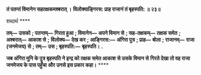 **तं पतन्तं विमानेन सहतक्षकमश्बरात् ।** **विलोक्याङ्गिरस: प्राह राजानं तं बृहस्पति: ॥ २३॥** 

शब्दार्थ **** 

**तम्—** **उसको** **; पतन्तम्—** **गिरता हुआ** **; विमानेन—** **अपने विमान से** **; सह-तक्षकम्—** **तक्षक समेत** **; अश्बरात्—** **आकाश से** **;** **विलोक्य—** **देख कर** **; आङ्गिरस:—** **अंगिरा पुत्र** **; प्राह—** **बोला** **; राजानम्—** **राजा (जनमेजय) से** **; तम्—** **उस** **; बृहस्पति:—** **बृहस्पति।** **.** 

**जब अंगिरा मुनि के पुत्र बृहस्पति ने इन्द्र को तक्षक समेत आकाश से उसके विमान से** **गिरते देखा तो वह राजा जनमेजय के पास पहुँचा और उनसे इस प्रकार कहा।** **** 